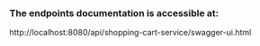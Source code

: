### The endpoints documentation is accessible at:

http://localhost:8080/api/shopping-cart-service/swagger-ui.html